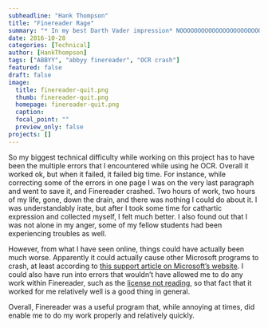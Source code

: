 ```yaml
---
subheadline: "Hank Thompson"
title: "Finereader Rage"
summary: "* In my best Darth Vader impression* NOOOOOOOOOOOOOOOOOOOOOOOOOOOOOOOO!!!!!!!!!!!!!!!!!!"
date: 2016-10-28
categories: [Technical]
author: [HankThompson]
tags: ["ABBYY", "abbyy finereader", "OCR crash"]
featured: false
draft: false
image:
  title: finereader-quit.png
  thumb: finereader-quit.png
  homepage: finereader-quit.png
  caption:
  focal_point: ""
  preview_only: false
projects: []
---
```

So my biggest technical difficulty while working on this project has to have been the multiple errors that I encountered while using he OCR. Overall it worked ok, but when it failed, it failed big time. For instance, while correcting some of the errors in one page I was on the very last paragraph and went to save it, and Finereader crashed. Two hours of work, two hours of my life, gone, down the drain, and there was nothing I could do about it. I was understandably irate, but after I took some time for cathartic expression and collected myself, I felt much better. I also found out that I was not alone in my anger, some of my fellow students had been experiencing troubles as well.

However, from what I have seen online, things could have actually been much worse. Apparently it could actually cause other Microsoft programs to crash, at least according to [this support article on Microsoft’s website]( https://support.microsoft.com/en-us/kb/2755838). I could also have run into errors that wouldn’t have allowed me to do any work within Finereader, such as the [license not reading]( http://knowledgebase.ocrsdk.com/article/1096), so that fact that it worked for me relatively well is a good thing in general.

Overall, Finereader was a useful program that, while annoying at times, did enable me to do my work properly and relatively quickly.
